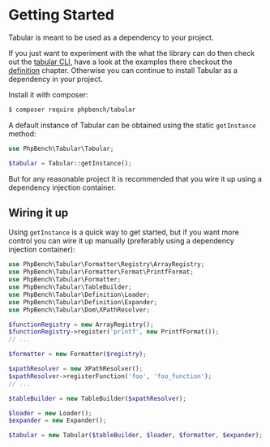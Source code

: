 Getting Started
===============

Tabular is meant to be used as a dependency to your project. 

If you just want to experiment with the what the library can do then check out
the [tabular CLI](https://github.com/phpbench/tabular-cli), have a look at
the examples there checkout the
[definition](definition.md) chapter. Otherwise you can continue to install
Tabular as a dependency in your project.

Install it with
composer:

````bash
$ composer require phpbench/tabular
````

A default instance of Tabular can be obtained using the static `getInstance`
method:

````php
use PhpBench\Tabular\Tabular;

$tabular = Tabular::getInstance();
````

But for any reasonable project it is recommended that you wire it up using a
dependency injection container.

Wiring it up
------------

Using `getInstance` is a quick way to get started, but if you want more
control you can wire it up manually (preferably using a dependency injection
container):

````php
use PhpBench\Tabular\Formatter\Registry\ArrayRegistry;
use PhpBench\Tabular\Formatter\Format\PrintfFormat;
use PhpBench\Tabular\Formatter;
use PhpBench\Tabular\TableBuilder;
use PhpBench\Tabular\Definition\Loader;
use PhpBench\Tabular\Definition\Expander;
use PhpBench\Tabular\Dom\XPathResolver;

$functionRegistry = new ArrayRegistry();
$functionRegistry->register('printf', new PrintfFormat());
// ...

$formatter = new Formatter($registry);

$xpathResolver = new XPathResolver();
$xpathResolver->registerFunction('foo', 'foo_function');
// ...

$tableBuilder = new TableBuilder($xpathResolver);

$loader = new Loader();
$expander = new Expander();

$tabular = new Tabular($tableBuilder, $loader, $formatter, $expander);
````
